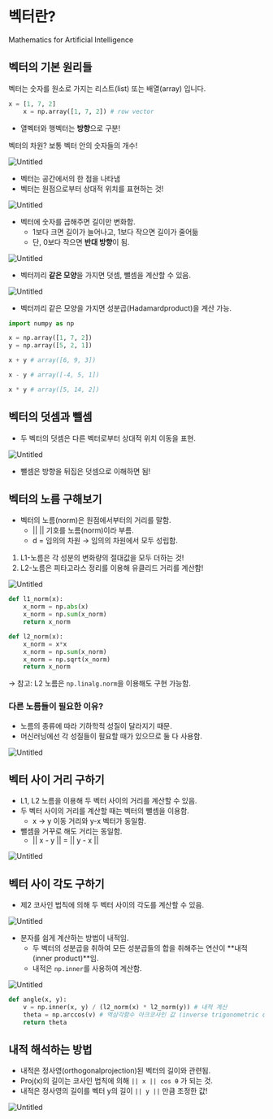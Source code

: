 # 벡터란?

Mathematics for Artificial Intelligence

## 벡터의 기본 원리들

벡터는 숫자를 원소로 가지는 리스트(list) 또는 배열(array) 입니다.

```python
x = [1, 7, 2]
	x = np.array([1, 7, 2]) # row vector
```

- 열벡터와 행벡터는 **방향**으로 구분!

벡터의 차원? 보통 벡터 안의 숫자들의 개수!

![Untitled](./img/Untitled.png)

- 벡터는 공간에서의 한 점을 나타냄
- 벡터는 원점으로부터 상대적 위치를 표현하는 것!

![Untitled](./img/Untitled%201.png)

- 벡터에 숫자를 곱해주면 길이만 변화함.
  - 1보다 크면 길이가 늘어나고, 1보다 작으면 길이가 줄어듦
  - 단, 0보다 작으면 **반대 방향**이 됨.

![Untitled](./img/Untitled%202.png)

- 벡터끼리 **같은 모양**을 가지면 덧셈, 뺄셈을 계산할 수 있음.

![Untitled](./img/Untitled%203.png)

- 벡터끼리 같은 모양을 가지면 성분곱(Hadamardproduct)을 계산 가능.

```python
import numpy as np

x = np.array([1, 7, 2])
y = np.array([5, 2, 1])

x + y # array([6, 9, 3])

x - y # array([-4, 5, 1])

x * y # array([5, 14, 2])
```

## 벡터의 덧셈과 뺄셈

- 두 벡터의 덧셈은 다른 벡터로부터 상대적 위치 이동을 표현.

![Untitled](./img/Untitled%204.png)

- 뺄셈은 방향을 뒤집은 덧셈으로 이해하면 됨!

## 벡터의 노름 구해보기

- 벡터의 노름(norm)은 원점에서부터의 거리를 말함.
  - || || 기호를 노름(norm)이라 부름.
  - d = 임의의 차원 → 임의의 차원에서 모두 성립함.

1. L1-노름은 각 성분의 변화량의 절대값을 모두 더하는 것!
2. L2-노름은 피타고라스 정리를 이용해 유클리드 거리를 계산함!

![Untitled](./img/Untitled%205.png)

```python
def l1_norm(x):
	x_norm = np.abs(x)
	x_norm = np.sum(x_norm)
	return x_norm

def l2_norm(x):
	x_norm = x*x
	x_norm = np.sum(x_norm)
	x_norm = np.sqrt(x_norm)
	return x_norm
```

→ 참고: L2 노름은 `np.linalg.norm`을 이용해도 구현 가능함.

### 다른 노름들이 필요한 이유?

- 노름의 종류에 따라 기하학적 성질이 달라지기 때문.
- 머신러닝에선 각 성질들이 필요할 때가 있으므로 둘 다 사용함.

![Untitled](./img/Untitled%206.png)

## 벡터 사이 거리 구하기

- L1, L2 노름을 이용해 두 벡터 사이의 거리를 계산할 수 있음.
- 두 벡터 사이의 거리를 계산할 때는 벡터의 뺄셈을 이용함.
  - x → y 이동 거리와 y-x 벡터가 동일함.
- 뺄셈을 거꾸로 해도 거리는 동일함.
  - || x - y || = || y - x ||

![Untitled](./img/Untitled%207.png)

## 벡터 사이 각도 구하기

- 제2 코사인 법칙에 의해 두 벡터 사이의 각도를 계산할 수 있음.

![Untitled](./img/Untitled%208.png)

- 분자를 쉽게 계산하는 방법이 내적임.
  - 두 벡터의 성분곱을 취하여 모든 성분곱들의 합을 취해주는 연산이 **내적(inner product)**임.
  - 내적은 `np.inner`를 사용하여 계산함.

![Untitled](./img/Untitled%209.png)

```python
def angle(x, y):
	v = np.inner(x, y) / (l2_norm(x) * l2_norm(y)) # 내적 계산
	theta = np.arccos(v) # 역삼각함수 아크코사인 값 (inverse trigonometric cosine)을 반환함.
	return theta
```

## 내적 해석하는 방법

- 내적은 정사영(orthogonalprojection)된 벡터의 길이와 관련됨.
- Proj(x)의 길이는 코사인 법칙에 의해 `|| x || cos θ` 가 되는 것.
- 내적은 정사영의 길이를 벡터 y의 길이 `|| y ||` 만큼 조정한 값!

![Untitled](./img/Untitled%2010.png)

